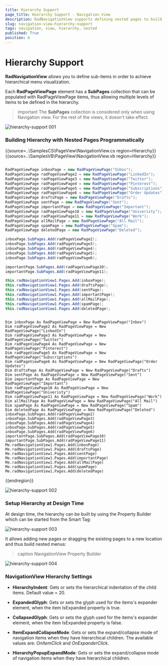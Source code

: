 ```yaml
---
title: Hierarchy Support
page_title: Hierarchy Support - Navigation View
description: RadNavigationView supports defining nested pages to build hierarchy.
slug: navigation-view-hierarchy-support
tags: navigation, view, hierarchy, nested
published: True
position: 6
---
```


# Hierarchy Support

**RadNavigationView** allows you to define sub-items in order to achieve hierarchical menu visualization.

Each **RadPageViewPage** element has a **SubPages** collection that can be populated with RadPageViewPage items, thus allowing multiple levels of items to be defined in the hierarchy.

>important The **SubPages** collection is considered only when using Navigation view. For the rest of the views, it doesn't take effect.  

![hierarchy-support 001](images/hierarchy-support001.png)

### Building Hierarchy with Nested Pages Programmatically

{{source=..\SamplesCS\PageView\NavigationView.cs region=Hierarchy}} 
{{source=..\SamplesVB\PageView\NavigationView.vb region=Hierarchy}} 

````C#

RadPageViewPage inboxPage = new RadPageViewPage("Inbox");
RadPageViewPage radPageViewPage2 = new RadPageViewPage("LinkedIn");
RadPageViewPage radPageViewPage3 = new RadPageViewPage("Twitter");
RadPageViewPage radPageViewPage4 = new RadPageViewPage("Pinterest");
RadPageViewPage radPageViewPage5 = new RadPageViewPage("Subscriptions");
RadPageViewPage radPageViewPage6 = new RadPageViewPage("Order Updates");
RadPageViewPage draftsPage = new RadPageViewPage("Drafts");
RadPageViewPage sentPage = new RadPageViewPage("Sent");
RadPageViewPage importantPage = new RadPageViewPage("Important");
RadPageViewPage radPageViewPage10 = new RadPageViewPage("Univeristy");
RadPageViewPage radPageViewPage11 = new RadPageViewPage("Work");
RadPageViewPage allMailPage = new RadPageViewPage("All Mail");
RadPageViewPage spamPage = new RadPageViewPage("Spam");
RadPageViewPage deletedPage = new RadPageViewPage("Deleted");

inboxPage.SubPages.Add(radPageViewPage2);
inboxPage.SubPages.Add(radPageViewPage3);
inboxPage.SubPages.Add(radPageViewPage4);
inboxPage.SubPages.Add(radPageViewPage5);
inboxPage.SubPages.Add(radPageViewPage6);

importantPage.SubPages.Add(radPageViewPage10);
importantPage.SubPages.Add(radPageViewPage11);

this.radNavigationView1.Pages.Add(inboxPage);
this.radNavigationView1.Pages.Add(draftsPage);
this.radNavigationView1.Pages.Add(sentPage);
this.radNavigationView1.Pages.Add(importantPage);
this.radNavigationView1.Pages.Add(allMailPage);
this.radNavigationView1.Pages.Add(spamPage);
this.radNavigationView1.Pages.Add(deletedPage);

````
````VB.NET

Dim inboxPage As RadPageViewPage = New RadPageViewPage("Inbox")
Dim radPageViewPage2 As RadPageViewPage = New RadPageViewPage("LinkedIn")
Dim radPageViewPage3 As RadPageViewPage = New RadPageViewPage("Twitter")
Dim radPageViewPage4 As RadPageViewPage = New RadPageViewPage("Pinterest")
Dim radPageViewPage5 As RadPageViewPage = New RadPageViewPage("Subscriptions")
Dim radPageViewPage6 As RadPageViewPage = New RadPageViewPage("Order Updates")
Dim draftsPage As RadPageViewPage = New RadPageViewPage("Drafts")
Dim sentPage As RadPageViewPage = New RadPageViewPage("Sent")
Dim importantPage As RadPageViewPage = New RadPageViewPage("Important")
Dim radPageViewPage10 As RadPageViewPage = New RadPageViewPage("Univeristy")
Dim radPageViewPage11 As RadPageViewPage = New RadPageViewPage("Work")
Dim allMailPage As RadPageViewPage = New RadPageViewPage("All Mail")
Dim spamPage As RadPageViewPage = New RadPageViewPage("Spam")
Dim deletedPage As RadPageViewPage = New RadPageViewPage("Deleted")
inboxPage.SubPages.Add(radPageViewPage2)
inboxPage.SubPages.Add(radPageViewPage3)
inboxPage.SubPages.Add(radPageViewPage4)
inboxPage.SubPages.Add(radPageViewPage5)
inboxPage.SubPages.Add(radPageViewPage6)
importantPage.SubPages.Add(radPageViewPage10)
importantPage.SubPages.Add(radPageViewPage11)
Me.radNavigationView1.Pages.Add(inboxPage)
Me.radNavigationView1.Pages.Add(draftsPage)
Me.radNavigationView1.Pages.Add(sentPage)
Me.radNavigationView1.Pages.Add(importantPage)
Me.radNavigationView1.Pages.Add(allMailPage)
Me.radNavigationView1.Pages.Add(spamPage)
Me.radNavigationView1.Pages.Add(deletedPage)

````

{{endregion}}

![hierarchy-support 002](images/hierarchy-support002.png)

### Setup Hierarchy at Design Time

At design time, the hierarchy can be built by using the Property Builder which can be started from the Smart Tag:

![hierarchy-support 003](images/hierarchy-support003.png)

It allows adding new pages or dragging the existing pages to a new location and thus build nested menus:

>caption NavigationView Property Builder

![hierarchy-support 004](images/hierarchy-support004.gif)

### NavigationView Hierarchy Settings

* **HierarchyIndent**: Gets or sets the hierarchical indentation of the child items. Default value = 20.

* **ExpandedGlyph**: Gets or sets the glyph used for the items's expander element, when the item IsExpanded property is true.

* **CollapsedGlyph**: Gets or sets the glyph used for the items's expander element, when the item IsExpanded property is false.

* **ItemExpandCollapseMode**: Gets or sets the expand/collapse mode of navigation items when they have hierarchical children. The available values are: *OnItemClick* and *OnExpanderClick*. 

* **HierarchyPopupExpandMode**: Gets or sets the expand/collapse mode of navigation items when they have hierarchical children.






